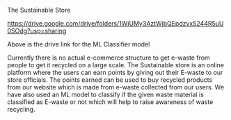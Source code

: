 The Sustainable Store

https://drive.google.com/drive/folders/1WjUMy3AztWjbQEpdzvx5244R5uU0SOdg?usp=sharing

Above is the drive link for the ML Classifier model

Currently there is no actual e-commerce structure to get e-waste from people to get it recycled on a large scale. The Sustainable store is an online platform where the users can earn points by giving out their E-waste to our store officials. The points earned can be used to buy recycled products from our website which is made from e-waste collected from our users. We have also used an ML model to classify if the given waste material is classified as E-waste or not which will help to raise awareness of waste recycling.

